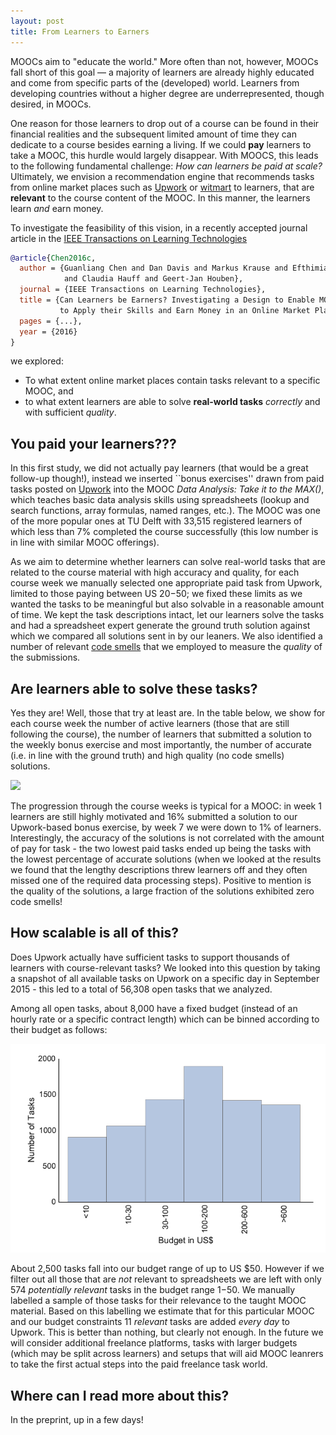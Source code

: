 ```yaml
---
layout: post
title: From Learners to Earners
---
```


MOOCs aim to "educate the world." More often than not, however, MOOCs fall short of this
goal — a majority of learners are already highly educated and come from specific parts of the (developed) world. Learners from developing countries without a higher degree are underrepresented, though desired, in MOOCs. 

One reason for those learners to drop out of a course can be found in their financial realities and the subsequent limited amount of time they can dedicate to a course besides earning a living. If we could **pay** learners to take a MOOC, this hurdle would largely disappear. With MOOCS, this leads to the following fundamental challenge: *How can learners be paid at scale?* Ultimately, we envision a recommendation engine that recommends tasks from online market places such as [Upwork](https://www.upwork.com/) or [witmart](http://www.witmart.com/) to learners, that are **relevant** to the course content of the MOOC. In this manner, the learners learn *and* earn money. 

To investigate the feasibility of this vision, in a recently accepted journal article in the [IEEE Transactions on Learning Technologies](https://www.computer.org/web/tlt)

```bibtex
@article{Chen2016c,
  author = {Guanliang Chen and Dan Davis and Markus Krause and Efthimia Aivaloglou 
            and Claudia Hauff and Geert-Jan Houben},
  journal = {IEEE Transactions on Learning Technologies},
  title = {Can Learners be Earners? Investigating a Design to Enable MOOC Learners 
           to Apply their Skills and Earn Money in an Online Market Place},
  pages = {...},
  year = {2016}
}
```
we explored:

+ To what extent online market places contain tasks relevant to a specific MOOC, and 
+ to what extent learners are able to solve **real-world tasks** *correctly* and with sufficient *quality*. 



## You paid your learners???

In this first study, we did not actually pay learners (that would be a great follow-up though!), instead we inserted ``bonus exercises'' drawn from paid tasks posted on [Upwork](https://www.upwork.com/) into the MOOC *Data Analysis: Take it to the MAX()*, which teaches basic data analysis skills using spreadsheets (lookup and search functions, array formulas, named ranges, etc.). The MOOC was one of the more popular ones at TU Delft with 33,515 registered learners of which less than 7% completed the course successfully (this low number is in line with similar MOOC offerings).

As we aim to determine whether learners can solve real-world tasks that are related to the course material with high accuracy and quality, for each course week we manually selected one appropriate paid task from Upwork, limited to those paying between US $20-$50; we fixed these limits as we wanted the tasks to be meaningful but also solvable in a reasonable amount of time. We kept the task descriptions intact, let our learners solve the tasks and had a spreadsheet expert generate the ground truth solution against which we compared all solutions sent in by our leaners. We also identified a number of relevant [code smells](https://en.wikipedia.org/wiki/Code_smell) that we employed to measure the *quality* of the submissions. 


## Are learners able to solve these tasks?

Yes they are! Well, those that try at least are. In the table below, we show for each course week the number of active learners (those that are still following the course), the number of learners that submitted a solution to the weekly bonus exercise and most importantly, the number of accurate (i.e. in line with the ground truth) and high quality (no code smells) solutions. 

<img src="../img/tlt-learner-performance.png" width="900px">

The progression through the course weeks is typical for a MOOC: in week 1 learners are still highly motivated and 16% submitted a solution to our Upwork-based bonus exercise, by week 7 we were down to 1% of learners. Interestingly, the accuracy of the solutions is not correlated with the amount of pay for task - the two lowest paid tasks ended up being the tasks with the lowest percentage of accurate solutions (when we looked at the results we found that the lengthy descriptions threw learners off and they often missed one of the required data processing steps). 
Positive to mention is the quality of the solutions, a large fraction of the solutions exhibited zero code smells!

## How scalable is all of this?

Does Upwork actually have sufficient tasks to support thousands of learners with course-relevant tasks? We looked into this question by taking a snapshot of all available tasks on Upwork on a specific day in September 2015 - this led to a total of 56,308 open tasks that we analyzed. 

Among all open tasks, about 8,000 have a fixed budget (instead of an hourly rate or a specific contract length) which can be binned according to their budget as follows:

<img src="../img/tlt-budget.png" width="900px">

About 2,500 tasks fall into our budget range of up to US $50. However if we filter out all those that are *not* relevant to spreadsheets we are left with only 574 *potentially relevant* tasks in the budget range $1-$50. We manually labelled a sample of those tasks for their relevance to the taught MOOC material. Based on this labelling we estimate that for this particular MOOC and our budget constraints 11 *relevant* tasks are added *every day* to Upwork. This is better than nothing, but clearly not enough. In the future we will consider additional freelance platforms, tasks with larger budgets (which may be split across learners) and setups that will aid MOOC leanrers to take the first actual steps into the paid freelance task world.

## Where can I read more about this?

In the preprint, up in a few days!
